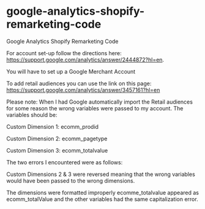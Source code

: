 # google-analytics-shopify-remarketing-code
Google Analytics Shopify Remarketing Code

For account set-up follow the directions here: https://support.google.com/analytics/answer/2444872?hl=en.

You will have to set up a Google Merchant Account 

To add retail audiences you can use the link on this page: https://support.google.com/analytics/answer/3457161?hl=en

Please note: When I had Google automatically import the Retail audiences for some reason the wrong variables were passed to my account. The variables should be:
  
  Custom Dimension 1: ecomm_prodid
  
  Custom Dimension 2: ecomm_pagetype
  
  Custom Dimension 3: ecomm_totalvalue
  
The two errors I encountered were as follows:

  Custom Dimensions 2 & 3 were reversed meaning that the wrong variables would have been passed to the wrong dimensions. 
  
  The dimensions were formatted improperly ecomme_totalvalue appeared as ecomm_totalValue and the other variables had the same capitalization error.
  

